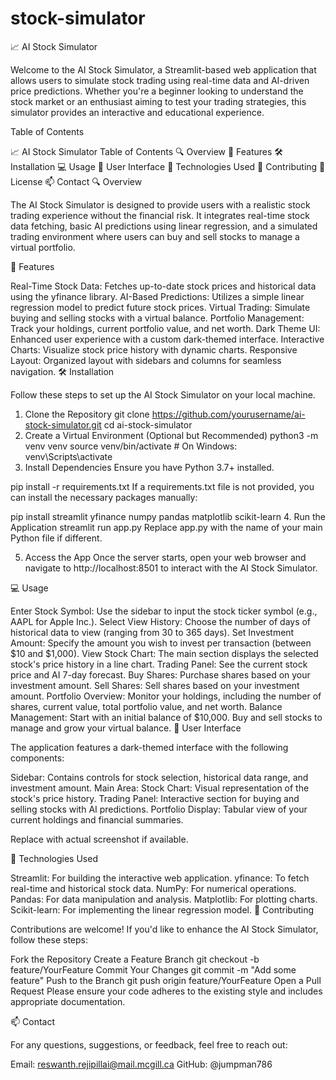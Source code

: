 # stock-simulator
📈 AI Stock Simulator

Welcome to the AI Stock Simulator, a Streamlit-based web application that allows users to simulate stock trading using real-time data and AI-driven price predictions. Whether you're a beginner looking to understand the stock market or an enthusiast aiming to test your trading strategies, this simulator provides an interactive and educational experience.

Table of Contents

📈 AI Stock Simulator
Table of Contents
🔍 Overview
🚀 Features
🛠️ Installation
💻 Usage
🎨 User Interface
🔧 Technologies Used
🤝 Contributing
📜 License
📫 Contact
🔍 Overview

The AI Stock Simulator is designed to provide users with a realistic stock trading experience without the financial risk. It integrates real-time stock data fetching, basic AI predictions using linear regression, and a simulated trading environment where users can buy and sell stocks to manage a virtual portfolio.

🚀 Features

Real-Time Stock Data: Fetches up-to-date stock prices and historical data using the yfinance library.
AI-Based Predictions: Utilizes a simple linear regression model to predict future stock prices.
Virtual Trading: Simulate buying and selling stocks with a virtual balance.
Portfolio Management: Track your holdings, current portfolio value, and net worth.
Dark Theme UI: Enhanced user experience with a custom dark-themed interface.
Interactive Charts: Visualize stock price history with dynamic charts.
Responsive Layout: Organized layout with sidebars and columns for seamless navigation.
🛠️ Installation

Follow these steps to set up the AI Stock Simulator on your local machine.

1. Clone the Repository
git clone https://github.com/yourusername/ai-stock-simulator.git
cd ai-stock-simulator
2. Create a Virtual Environment (Optional but Recommended)
python3 -m venv venv
source venv/bin/activate  # On Windows: venv\Scripts\activate
3. Install Dependencies
Ensure you have Python 3.7+ installed.

pip install -r requirements.txt
If a requirements.txt file is not provided, you can install the necessary packages manually:

pip install streamlit yfinance numpy pandas matplotlib scikit-learn
4. Run the Application
streamlit run app.py
Replace app.py with the name of your main Python file if different.

5. Access the App
Once the server starts, open your web browser and navigate to http://localhost:8501 to interact with the AI Stock Simulator.

💻 Usage

Enter Stock Symbol:
Use the sidebar to input the stock ticker symbol (e.g., AAPL for Apple Inc.).
Select View History:
Choose the number of days of historical data to view (ranging from 30 to 365 days).
Set Investment Amount:
Specify the amount you wish to invest per transaction (between $10 and $1,000).
View Stock Chart:
The main section displays the selected stock's price history in a line chart.
Trading Panel:
See the current stock price and AI 7-day forecast.
Buy Shares: Purchase shares based on your investment amount.
Sell Shares: Sell shares based on your investment amount.
Portfolio Overview:
Monitor your holdings, including the number of shares, current value, total portfolio value, and net worth.
Balance Management:
Start with an initial balance of $10,000. Buy and sell stocks to manage and grow your virtual balance.
🎨 User Interface

The application features a dark-themed interface with the following components:

Sidebar: Contains controls for stock selection, historical data range, and investment amount.
Main Area:
Stock Chart: Visual representation of the stock's price history.
Trading Panel: Interactive section for buying and selling stocks with AI predictions.
Portfolio Display: Tabular view of your current holdings and financial summaries.

Replace with actual screenshot if available.

🔧 Technologies Used

Streamlit: For building the interactive web application.
yfinance: To fetch real-time and historical stock data.
NumPy: For numerical operations.
Pandas: For data manipulation and analysis.
Matplotlib: For plotting charts.
Scikit-learn: For implementing the linear regression model.
🤝 Contributing

Contributions are welcome! If you'd like to enhance the AI Stock Simulator, follow these steps:

Fork the Repository
Create a Feature Branch
git checkout -b feature/YourFeature
Commit Your Changes
git commit -m "Add some feature"
Push to the Branch
git push origin feature/YourFeature
Open a Pull Request
Please ensure your code adheres to the existing style and includes appropriate documentation.



📫 Contact

For any questions, suggestions, or feedback, feel free to reach out:

Email: reswanth.rejipillai@mail.mcgill.ca
GitHub: @jumpman786

